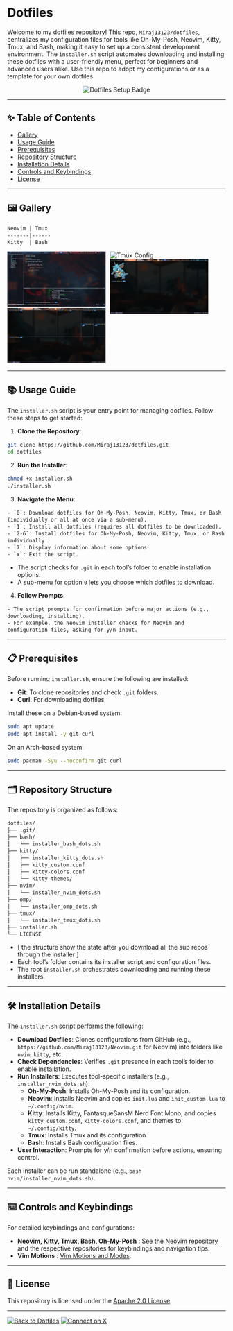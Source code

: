 # Dotfiles

Welcome to my dotfiles repository! This repo, `Miraj13123/dotfiles`, centralizes my configuration files for tools like Oh-My-Posh, Neovim, Kitty, Tmux, and Bash, making it easy to set up a consistent development environment. The `installer.sh` script automates downloading and installing these dotfiles with a user-friendly menu, perfect for beginners and advanced users alike. Use this repo to adopt my configurations or as a template for your own dotfiles.

<p align="center">
  <img src="https://img.shields.io/badge/Dotfiles-Setup-181717?style=flat-square&logo=github" alt="Dotfiles Setup Badge" width="300"/>
</p>

---

## ✨ Table of Contents
- [Gallery](#gallery)
- [Usage Guide](#usage-guide)
- [Prerequisites](#prerequisites)
- [Repository Structure](#repository-structure)
- [Installation Details](#installation-details)
- [Controls and Keybindings](#controls-and-keybindings)
- [License](#license)

---

## 🖼️ Gallery
```
Neovim | Tmux
-------|------
Kitty  | Bash
```
<div style="display: flex; flex-wrap: wrap; gap: 10px;">
  <div style="flex: 1; min-width: 45%; max-width: 45%;">
    <img src="assets/image1.png" alt="Neovim Config" style="width: 400px; height: auto;">
    <img src="assets/image2.png" alt="Kitty Config" style="width: 400px; height: auto;">
  </div>
  <div style="flex: 1; min-width: 45%; max-width: 45%;">
    <img src="assets/image.png" alt="Tmux Config" style="width: 400px; height: auto;">
    <img src="assets/image4.png" alt="Bash Config" style="width: 400px; height: auto;">
  </div>
</div>

---

## 📚 Usage Guide

The `installer.sh` script is your entry point for managing dotfiles. Follow these steps to get started:

1. **Clone the Repository**:
```bash
git clone https://github.com/Miraj13123/dotfiles.git
cd dotfiles
```

2. **Run the Installer**:
```bash
chmod +x installer.sh
./installer.sh
```

3. **Navigate the Menu**:
``` 
- `0`: Download dotfiles for Oh-My-Posh, Neovim, Kitty, Tmux, or Bash (individually or all at once via a sub-menu).
- `1`: Install all dotfiles (requires all dotfiles to be downloaded).
- `2-6`: Install dotfiles for Oh-My-Posh, Neovim, Kitty, Tmux, or Bash individually.
- `7`: Display information about some options
- `x`: Exit the script.
```
- The script checks for `.git` in each tool’s folder to enable installation options.
- A sub-menu for option `0` lets you choose which dotfiles to download.

4. **Follow Prompts**:
``` 
- The script prompts for confirmation before major actions (e.g., downloading, installing).
- For example, the Neovim installer checks for Neovim and configuration files, asking for y/n input.
```

---

## 📋 Prerequisites

Before running `installer.sh`, ensure the following are installed:
- **Git**: To clone repositories and check `.git` folders.
- **Curl**: For downloading dotfiles.

Install these on a Debian-based system:
```bash
sudo apt update
sudo apt install -y git curl
```

On an Arch-based system:
```bash
sudo pacman -Syu --noconfirm git curl
```

---

## 🗂️ Repository Structure

The repository is organized as follows: 
``` 
dotfiles/
├── .git/
├── bash/
│   └── installer_bash_dots.sh
├── kitty/
│   ├── installer_kitty_dots.sh
│   ├── kitty_custom.conf
│   ├── kitty-colors.conf
│   └── kitty-themes/
├── nvim/
│   └── installer_nvim_dots.sh
├── omp/
│   └── installer_omp_dots.sh
├── tmux/
│   └── installer_tmux_dots.sh
├── installer.sh
└── LICENSE
```
- [ the structure show the state after you download all the sub repos through the installer ]
- Each tool’s folder contains its installer script and configuration files.
- The root `installer.sh` orchestrates downloading and running these installers.

---

## 🛠️ Installation Details

The `installer.sh` script performs the following:
- **Download Dotfiles**: Clones configurations from GitHub (e.g., `https://github.com/Miraj13123/Neovim.git` for Neovim) into folders like `nvim`, `kitty`, etc.
- **Check Dependencies**: Verifies `.git` presence in each tool’s folder to enable installation.
- **Run Installers**: Executes tool-specific installers (e.g., `installer_nvim_dots.sh`):
  - **Oh-My-Posh**: Installs Oh-My-Posh and its configuration.
  - **Neovim**: Installs Neovim and copies `init.lua` and `init_custom.lua` to `~/.config/nvim`.
  - **Kitty**: Installs Kitty, FantasqueSansM Nerd Font Mono, and copies `kitty_custom.conf`, `kitty-colors.conf`, and themes to `~/.config/kitty`.
  - **Tmux**: Installs Tmux and its configuration.
  - **Bash**: Installs Bash configuration files.
- **User Interaction**: Prompts for y/n confirmation before actions, ensuring control.

Each installer can be run standalone (e.g., `bash nvim/installer_nvim_dots.sh`).

---

## ⌨️ Controls and Keybindings

For detailed keybindings and configurations:
- **Neovim, Kitty, Tmux, Bash, Oh-My-Posh** : See the [Neovim repository](https://github.com/Miraj13123/Neovim) and the respective repositories for keybindings and navigation tips.
- **Vim Motions** : [Vim Motions and Modes](https://github.com/Miraj13123/extras/blob/main/files/vim/vim_motions_modes.md).

---

## 📜 License

This repository is licensed under the [Apache 2.0 License](LICENSE).

---

[![Back to Dotfiles](https://img.shields.io/badge/Back_to_Dotfiles-181717?style=flat-square&logo=github)](https://github.com/Miraj13123/dotfiles)
[![Connect on X](https://img.shields.io/badge/Connect_on_X-1DA1F2?style=flat-square&logo=x)](https://x.com/Mahmudul__Miraj)